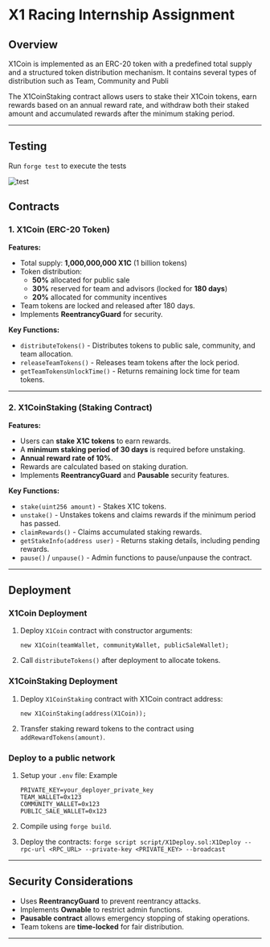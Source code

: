 # X1 Racing Internship Assignment

## Overview
X1Coin is implemented as an ERC-20 token with a predefined total supply and a structured token distribution mechanism. It contains several types of distribution such as Team, Community and Publi

The X1CoinStaking contract allows users to stake their X1Coin tokens, earn rewards based on an annual reward rate, and withdraw both their staked amount and accumulated rewards after the minimum staking period.

---

## Testing
Run `forge test` to execute the tests

![test](https://i.ibb.co/mCpX3cjG/Screenshot-from-2025-01-29-14-34-50.png)

## Contracts
### 1. **X1Coin (ERC-20 Token)**

**Features:**
- Total supply: **1,000,000,000 X1C** (1 billion tokens)
- Token distribution:
  - **50%** allocated for public sale
  - **30%** reserved for team and advisors (locked for **180 days**)
  - **20%** allocated for community incentives
- Team tokens are locked and released after 180 days.
- Implements **ReentrancyGuard** for security.

**Key Functions:**
- `distributeTokens()` - Distributes tokens to public sale, community, and team allocation.
- `releaseTeamTokens()` - Releases team tokens after the lock period.
- `getTeamTokensUnlockTime()` - Returns remaining lock time for team tokens.

---

### 2. **X1CoinStaking (Staking Contract)**

**Features:**
- Users can **stake X1C tokens** to earn rewards.
- A **minimum staking period of 30 days** is required before unstaking.
- **Annual reward rate of 10%**.
- Rewards are calculated based on staking duration.
- Implements **ReentrancyGuard** and **Pausable** security features.

**Key Functions:**
- `stake(uint256 amount)` - Stakes X1C tokens.
- `unstake()` - Unstakes tokens and claims rewards if the minimum period has passed.
- `claimRewards()` - Claims accumulated staking rewards.
- `getStakeInfo(address user)` - Returns staking details, including pending rewards.
- `pause()` / `unpause()` - Admin functions to pause/unpause the contract.

---

## Deployment

### **X1Coin Deployment**
1. Deploy `X1Coin` contract with constructor arguments:
   ```solidity
   new X1Coin(teamWallet, communityWallet, publicSaleWallet);
   ```
2. Call `distributeTokens()` after deployment to allocate tokens.

### **X1CoinStaking Deployment**
1. Deploy `X1CoinStaking` contract with X1Coin contract address:
   ```solidity
   new X1CoinStaking(address(X1Coin));
   ```
2. Transfer staking reward tokens to the contract using `addRewardTokens(amount)`.

### Deploy to a public network
1. Setup your `.env` file:
    Example
    ```
    PRIVATE_KEY=your_deployer_private_key
    TEAM_WALLET=0x123
    COMMUNITY_WALLET=0x123
    PUBLIC_SALE_WALLET=0x123
    ```
2. Compile using `forge build`.

3. Deploy the contracts:
    `forge script script/X1Deploy.sol:X1Deploy --rpc-url <RPC_URL> --private-key <PRIVATE_KEY> --broadcast`


---

## Security Considerations
- Uses **ReentrancyGuard** to prevent reentrancy attacks.
- Implements **Ownable** to restrict admin functions.
- **Pausable contract** allows emergency stopping of staking operations.
- Team tokens are **time-locked** for fair distribution.

---
